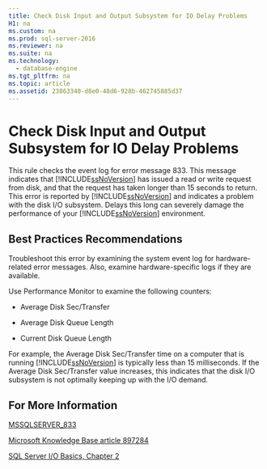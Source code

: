 ```yaml
---
title: Check Disk Input and Output Subsystem for IO Delay Problems
H1: na
ms.custom: na
ms.prod: sql-server-2016
ms.reviewer: na
ms.suite: na
ms.technology: 
  - database-engine
ms.tgt_pltfrm: na
ms.topic: article
ms.assetid: 23863340-d8e0-48d6-928b-462745885d37
---
```

# Check Disk Input and Output Subsystem for IO Delay Problems
  This rule checks the event log for error message 833. This message indicates that [!INCLUDE[ssNoVersion](../../Topics/TopicNameContainA/includes/ssNoVersion_md.md)] has issued a read or write request from disk, and that the request has taken longer than 15 seconds to return. This error is reported by [!INCLUDE[ssNoVersion](../../Topics/TopicNameContainA/includes/ssNoVersion_md.md)] and indicates a problem with the disk I/O subsystem. Delays this long can severely damage the performance of your [!INCLUDE[ssNoVersion](../../Topics/TopicNameContainA/includes/ssNoVersion_md.md)] environment.  
  
## Best Practices Recommendations  
 Troubleshoot this error by examining the system event log for hardware-related error messages. Also, examine hardware-specific logs if they are available.  
  
 Use Performance Monitor to examine the following counters:  
  
-   Average Disk Sec/Transfer  
  
-   Average Disk Queue Length  
  
-   Current Disk Queue Length  
  
 For example, the Average Disk Sec/Transfer time on a computer that is running [!INCLUDE[ssNoVersion](../../Topics/TopicNameContainA/includes/ssNoVersion_md.md)] is typically less than 15 milliseconds. If the Average Disk Sec/Transfer value increases, this indicates that the disk I/O subsystem is not optimally keeping up with the I/O demand.  
  
## For More Information  
 [MSSQLSERVER_833](../Topic/MSSQLSERVER_833.md)  
  
 [Microsoft Knowledge Base article 897284](http://go.microsoft.com/fwlink/?linkid=117743)  
  
 [SQL Server I/O Basics, Chapter 2](http://go.microsoft.com/fwlink/?LinkId=69370)  
  
  